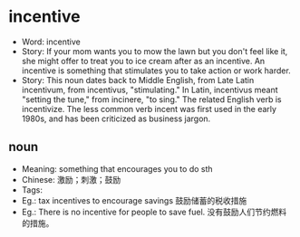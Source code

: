 # incentive

- Word: incentive
- Story: If your mom wants you to mow the lawn but you don't feel like it, she might offer to treat you to ice cream after as an incentive. An incentive is something that stimulates you to take action or work harder.
- Story: This noun dates back to Middle English, from Late Latin incentivum, from incentivus, "stimulating." In Latin, incentivus meant "setting the tune," from incinere, "to sing." The related English verb is incentivize. The less common verb incent was first used in the early 1980s, and has been criticized as business jargon.

## noun

- Meaning: something that encourages you to do sth
- Chinese: 激励；刺激；鼓励
- Tags: 
- Eg.: tax incentives to encourage savings 鼓励储蓄的税收措施
- Eg.: There is no incentive for people to save fuel. 没有鼓励人们节约燃料的措施。


